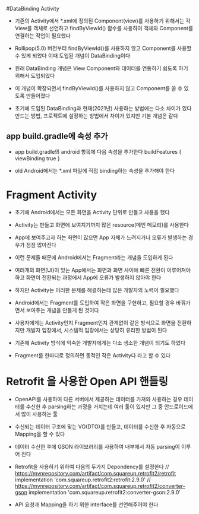 #DataBinding Activity
* 기존의 Activity에서 *.xml에 정의된 Component(view)를 사용하기 위해서는
각 View를 객체로 선언하고 findByViewId() 함수를 사용하여 객체와 Component를 연결하는 작업이 필요했다

* Rollipop(5.0) 버전부터 findByViewId()를 사용하지 않고 Component를 사용할 수 있게 되었다
이때 도입된 개념이 DataBinding이다

* 원래 DataBinding 개념은 View Component와 데이터를 연동하기 쉽도록 하기 위해서 도입되었다
* 이 개념이 확장되면서 findByViewId()를 사용하지 않고 Component를 쓸 수 있도록 만들어졌다
* 초기에 도입된 DataBinding과 현재(2021년) 사용하는 방법에는 다소 차이가 있다
만드는 방법, 프로젝트에 설정하는 방법에서 차이가 있지만 기본 개념은 같다

## app build.gradle에 속성 추가
* app build.gradle의 android 항목에 다음 속성을 추가한다
    buildFeatures {
        viewBinding true
    }

* old Android에서는 *.xml 파일에 직접 binding하는 속성을 추가해야 한다



# Fragment Activity
* 초기에 Android에서는 모든 화면을 Activity 단위로 만들고 사용을 했다
* Activity는 만들고 화면에 보여지기까지 많은 resource(메인 메모리)를 사용한다
* App에 보여주고자 하는 화면이 많으면 App 자체가 느려지거나 오류가 발생하는 경우가 점점 많아진다
* 이런 문제들 때문에 Android에서는 Fragment라는 개념을 도입하게 된다
* 여러개의 화면(UI)이 있는 App에서는 화면과 화면 사이에 빠른 전환이 이루어져야 하고
화면이 전환되는 과정에서 App에 오류가 발생하지 않아야 한다
* 하지만 Activity는 이러한 문제를 해결하는데 많은 개발자의 노력이 필요했다
* Android에서는 Fragment를 도입하여 작은 화면을 구현하고, 필요할 경우 바꿔가면서 보여주는 개념을 만들게 된 것이다
* 사용자에게는 Activity인지 Fragment인지 관계없이 같은 방식으로 화면을 전환하지만
개발자 입장에서, 시스템적 입장에서는 상당히 유리한 방법이 된다
* 기존에 Activity 방식에 익숙한 개발자에게는 다소 생소한 개념이 되기도 하였다

* Fragment를 한마디로 정의하면 동적인 작은 Activity다 라고 할 수 있다


# Retrofit 을 사용한 Open API 핸들링
* OpenAPI를 사용하여 다른 서버에서 제공하는 데이터를 가져와 사용하는 경우
데이터를 수신한 후 parsing하는 과정을 거치는데
여러 툴이 있지만 그 중 안드로이드에서 많이 사용하는 툴

* 수신되는 데이터 구조에 맞는 VO(DTO)를 만들고, 데이터를 수신한 후 자동으로 Mapping을 할 수 있다
* 데이터 수신한 후에 GSON 라이브러리를 사용하여 내부에서 자동 parsing이 이루어 진다

* Retrofit을 사용하기 위하여 다음의 두가지 Depondency를 설정한다
    // https://mvnrepository.com/artifact/com.squareup.retrofit2/retrofit
    implementation 'com.squareup.retrofit2:retrofit:2.9.0'
    // https://mvnrepository.com/artifact/com.squareup.retrofit2/converter-gson
    implementation 'com.squareup.retrofit2:converter-gson:2.9.0'

* API 요청과 Mapping을 하기 위한 interface를 선언해주어야 한다